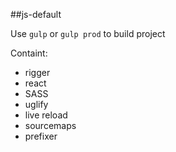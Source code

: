 ##js-default

Use `gulp` or `gulp prod` to build project

Containt:
- rigger
- react
- SASS
- uglify
- live reload
- sourcemaps
- prefixer